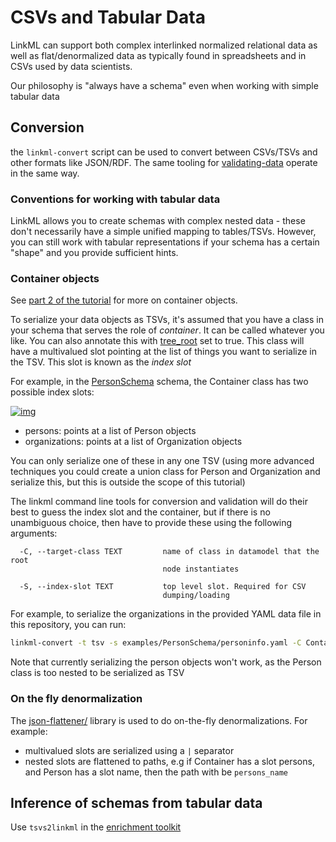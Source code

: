 # CSVs and Tabular Data

LinkML can support both complex interlinked normalized relational data as well as flat/denormalized data as typically found in spreadsheets and in CSVs used by data scientists.

Our philosophy is "always have a schema" even when working with simple tabular data

## Conversion

the `linkml-convert` script can be used to convert between CSVs/TSVs and other formats like JSON/RDF. The same tooling for [validating-data](validating-data) operate in the same way.

### Conventions for working with tabular data

LinkML allows you to create schemas with complex nested data - these
don't necessarily have a simple unified mapping to
tables/TSVs. However, you can still work with tabular representations
if your schema has a certain "shape" and you provide sufficient hints.

### Container objects

See [part 2 of the tutorial](../intro/tutorial02.md) for more on container objects.

To serialize your data objects as TSVs, it's assumed that you have a
class in your schema that serves the role of *container*. It can be
called whatever you like. You can also annotate this with
[tree_root](https://w3id.org/linkml/tree_root) set to true. This class will have a multivalued slot pointing at the list of things you want to serialize in the TSV. This slot is known as the *index slot*

For example, in the [PersonSchema](https://github.com/linkml/linkml/tree/main/examples/PersonSchema) schema, the Container class has two possible index slots:

[![img](https://yuml.me/diagram/nofunky;dir:TB/class/[Person],[Organization],[Organization]<organizations%200..*-++[Container],[Person]<persons%200..*-++[Container])](https://yuml.me/diagram/nofunky;dir:TB/class/[Person],[Organization],[Organization]<organizations%200..*-++[Container],[Person]<persons%200..*-++[Container])

* persons: points at a list of Person objects
* organizations: points at a list of Organization objects

You can only serialize one of these in any one TSV (using more advanced techniques you could create a union class for Person and Organization and serialize this, but this is outside the scope of this tutorial)

The linkml command line tools for conversion and validation will do
their best to guess the index slot and the container, but if there is
no unambiguous choice, then have to provide these using the following
arguments:

```
  -C, --target-class TEXT         name of class in datamodel that the root
                                  node instantiates

  -S, --index-slot TEXT           top level slot. Required for CSV
                                  dumping/loading
```

For example, to serialize the organizations in the provided YAML data file in this repository, you can run:

```bash
linkml-convert -t tsv -s examples/PersonSchema/personinfo.yaml -C Container -S organizations examples/PersonSchema/data/example_personinfo_data.yaml
```

Note that currently serializing the person objects won't work, as the Person class is too nested to be serialized as TSV

### On the fly denormalization

The [json-flattener/](https://github.com/cmungall/json-flattener/) library is used to do on-the-fly denormalizations. For example:

 - multivalued slots are serialized using a `|` separator
 - nested slots are flattened to paths, e.g if Container has a slot persons, and Person has a slot name, then the path with be `persons_name`

## Inference of schemas from tabular data

Use `tsvs2linkml` in the [enrichment toolkit](https://github.com/linkml/linkml-model-enrichment)




